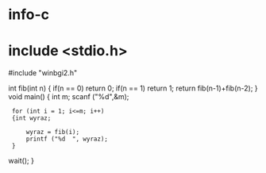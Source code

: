 # info-c
# include <stdio.h>
#include "winbgi2.h"

int fib(int n)
{
    if(n == 0) return 0;
    if(n == 1) return 1;
    return fib(n-1)+fib(n-2);
}
void main()
{
int m;
 scanf ("%d",&m);

     for (int i = 1; i<=m; i++)
	 {int wyraz;

         wyraz = fib(i);
		 printf ("%d  ", wyraz);
	 }

wait();
}
